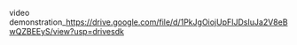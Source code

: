 video demonstration_https://drive.google.com/file/d/1PkJgOiojUpFIJDsIuJa2V8eBwQZBEEyS/view?usp=drivesdk
